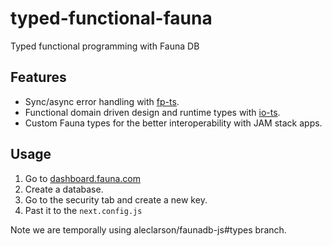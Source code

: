 # typed-functional-fauna

Typed functional programming with Fauna DB

## Features

- Sync/async error handling with [fp-ts](https://github.com/gcanti/fp-ts).
- Functional domain driven design and runtime types with [io-ts](https://github.com/gcanti/io-ts).
- Custom Fauna types for the better interoperability with JAM stack apps.

## Usage

1. Go to [dashboard.fauna.com](https://dashboard.fauna.com/)
2. Create a database.
3. Go to the security tab and create a new key.
4. Past it to the `next.config.js`

Note we are temporally using aleclarson/faunadb-js#types branch.
